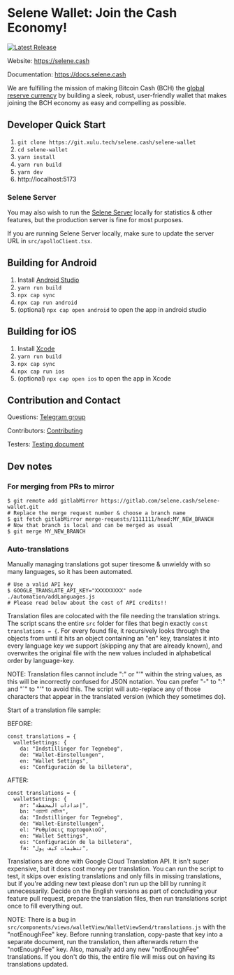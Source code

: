 # Selene Wallet: Join the Cash Economy!

[![Latest Release](https://git.xulu.tech/selene.cash/selene-wallet/-/badges/release.svg)](https://git.xulu.tech/selene.cash/selene-wallet/-/releases)

Website: https://selene.cash

Documentation: https://docs.selene.cash

We are fulfilling the mission of making Bitcoin Cash (BCH) the [global reserve currency](https://bitcoincashpodcast.com/faqs/Global-Reserve-Currency/what-do-you-mean-global-reserve-currency) by building a sleek, robust, user-friendly wallet that makes joining the BCH economy as easy and compelling as possible.

## Developer Quick Start

1. `git clone https://git.xulu.tech/selene.cash/selene-wallet`
2. `cd selene-wallet`
3. `yarn install`
4. `yarn run build`
5. `yarn dev`
6. http://localhost:5173

### Selene Server

You may also wish to run the [Selene Server](https://git.xulu.tech/selene.cash/selene-server) locally for statistics & other features, but the production server is fine for most purposes.

If you are running Selene Server locally, make sure to update the server URL in `src/apolloClient.tsx`.

## Building for Android

1. Install [Android Studio](https://developer.android.com/studio)
2. `yarn run build`
3. `npx cap sync`
4. `npx cap run android`
5. (optional) `npx cap open android` to open the app in android studio

## Building for iOS

1. Install [Xcode](https://developer.apple.com/xcode/)
2. `yarn run build`
3. `npx cap sync`
4. `npx cap run ios`
5. (optional) `npx cap open ios` to open the app in Xcode

## Contribution and Contact

Questions: [Telegram group](https://t.me/SeleneWallet)

Contributors: [Contributing](./CONTRIBUTING.md)

Testers: [Testing document](https://docs.google.com/document/d/1VKXeuwlIPFrudwEBrdtg6zIuC2rSF4QRginuq3C_-ro/edit?usp=sharing)

## Dev notes

### For merging from PRs to mirror

```
$ git remote add gitlabMirror https://gitlab.com/selene.cash/selene-wallet.git
# Replace the merge request number & choose a branch name
$ git fetch gitlabMirror merge-requests/1111111/head:MY_NEW_BRANCH
# Now that branch is local and can be merged as usual
$ git merge MY_NEW_BRANCH
```

### Auto-translations

Manually managing translations got super tiresome & unwieldy with so many languages, so it has been automated.

```
# Use a valid API key
$ GOOGLE_TRANSLATE_API_KEY="XXXXXXXXX" node ./automation/addLanguages.js
# Please read below about the cost of API credits!!
```

Translation files are colocated with the file needing the translation strings. The script scans the entire `src` folder for files that begin exactly `const translations = {`. For every found file, it recursively looks through the objects from until it hits an object containing an "en" key, translates it into every language key we support (skipping any that are already known), and overwrites the original file with the new values included in alphabetical order by language-key.

NOTE: Translation files cannot include ":" or "'" within the string values, as this will be incorrectly confused for JSON notation. You can prefer "-" to ":" and "`" to "'" to avoid this. The script will auto-replace any of those characters that appear in the translated version (which they sometimes do).

Start of a translation file sample:

BEFORE:

```
const translations = {
  walletSettings: {
    da: "Indstillinger for Tegnebog",
    de: "Wallet-Einstellungen",
    en: "Wallet Settings",
    es: "Configuración de la billetera",
```

AFTER:

```
const translations = {
  walletSettings: {
    ar: "إعدادات المحفظة",
    bn: "ওয়ালেট সেটিংস",
    da: "Indstillinger for Tegnebog",
    de: "Wallet-Einstellungen",
    el: "Ρυθμίσεις πορτοφολιού",
    en: "Wallet Settings",
    es: "Configuración de la billetera",
    fa: "تنظیمات کیف پول",
```

Translations are done with Google Cloud Translation API. It isn't super expensive, but it does cost money per translation. You can run the script to test, it skips over existing translations and only fills in missing translations, but if you're adding new text please don't run up the bill by running it unnecessarily. Decide on the English versions as part of concluding your feature pull request, prepare the translation files, then run translations script once to fill everything out.

NOTE: There is a bug in `src/components/views/walletView/WalletViewSend/translations.js` with the "notEnoughFee" key. Before running translation, copy-paste that key into a separate document, run the translation, then afterwards return the "notEnoughFee" key. Also, manually add any new "notEnoughFee" translations. If you don't do this, the entire file will miss out on having its translations updated.
